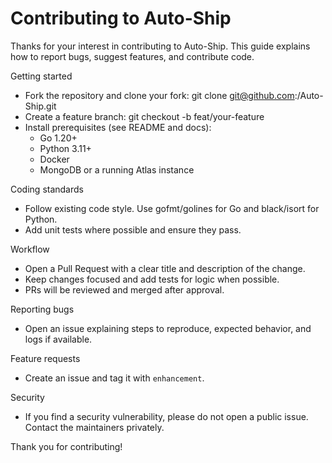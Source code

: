 # Contributing to Auto-Ship

Thanks for your interest in contributing to Auto-Ship. This guide explains how to report bugs, suggest features, and contribute code.

Getting started

- Fork the repository and clone your fork:
  git clone git@github.com:<your-username>/Auto-Ship.git
- Create a feature branch:
  git checkout -b feat/your-feature
- Install prerequisites (see README and docs):
  - Go 1.20+
  - Python 3.11+
  - Docker
  - MongoDB or a running Atlas instance

Coding standards

- Follow existing code style. Use gofmt/golines for Go and black/isort for Python.
- Add unit tests where possible and ensure they pass.

Workflow

- Open a Pull Request with a clear title and description of the change.
- Keep changes focused and add tests for logic when possible.
- PRs will be reviewed and merged after approval.

Reporting bugs

- Open an issue explaining steps to reproduce, expected behavior, and logs if available.

Feature requests

- Create an issue and tag it with `enhancement`.

Security

- If you find a security vulnerability, please do not open a public issue. Contact the maintainers privately.

Thank you for contributing!
